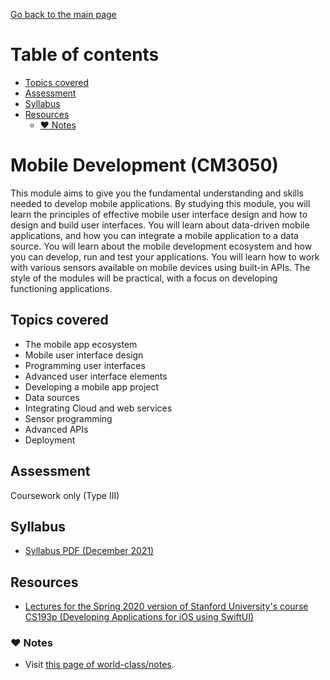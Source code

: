 [Go back to the main page](../../../README.md)

# Table of contents

- [Topics covered](#topics-covered)
- [Assessment](#assessment)
- [Syllabus](#syllabus)
- [Resources](#resources)
  - [:heart: Notes](#heart-notes)

# Mobile Development (CM3050)

This module aims to give you the fundamental understanding and skills
needed to develop mobile applications. By studying this module, you will
learn the principles of effective mobile user interface design and how
to design and build user interfaces. You will learn about data-driven
mobile applications, and how you can integrate a mobile application to
a data source. You will learn about the mobile development ecosystem
and how you can develop, run and test your applications. You will learn
how to work with various sensors available on mobile devices using
built-in APIs. The style of the modules will be practical, with a focus
on developing functioning applications.

## Topics covered

- The mobile app ecosystem
- Mobile user interface design
- Programming user interfaces
- Advanced user interface elements
- Developing a mobile app project
- Data sources
- Integrating Cloud and web services
- Sensor programming
- Advanced APIs
- Deployment

## Assessment

Coursework only (Type III)

## Syllabus

- [Syllabus PDF (December 2021)](https://github.com/world-class/binary-assets/blob/master/modules/syllabi/Syllabus_CM3050_MD.pdf)

## Resources

- [Lectures for the Spring 2020 version of Stanford University's course CS193p (Developing Applications for iOS using SwiftUI)](https://cs193p.sites.stanford.edu/)

### :heart: Notes

- Visit [this page of world-class/notes](https://github.com/world-class/notes/tree/master/level-6/mobile-development).
